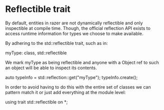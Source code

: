 Reflectible trait
=================

By default, entities in razer are not dynamically reflectible and only inspectible at compile time.
Though, the official reflection API exists to access runtime information for types we choose to make available.

By adhering to the std::reflectible trait, such as in:

myType: class, std::reflectible

We mark myType as being reflectible and anyone with a Object ref to such an object will be able to inspect its contents.

auto typeInfo = std::reflection::get("myType");
typeInfo.create();

In order to avoid having to do this with the entire set of classes we can pattern match it or just add everything at the module level:

using trait std::reflectible on *;